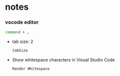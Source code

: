 # notes

### vscode editor

```bash
command + ,
```

- tab size: 2

  ```bash
  tabSize
  ```

- Show whitespace characters in Visual Studio Code

  ```bash
  Render Whitespace
  ```
